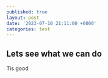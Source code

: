 ```yaml
---
published: true
layout: post
date: '2023-07-10 21:11:00 +0000'
categories: test
---
```



## Lets see what we can do

Tis good

